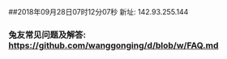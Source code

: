 ##2018年09月28日07时12分07秒 新址: 142.93.255.144
### 兔友常见问题及解答: https://github.com/wanggonging/d/blob/w/FAQ.md
